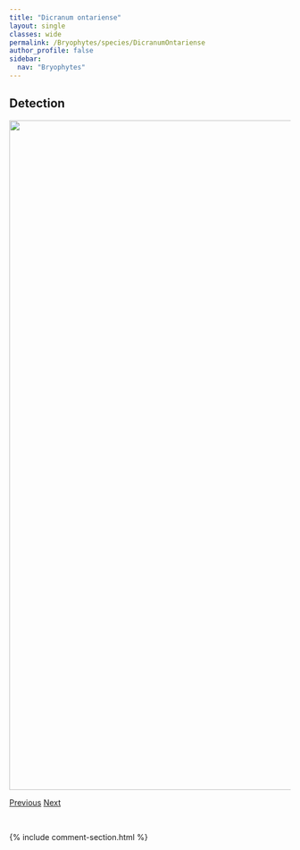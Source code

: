 ```yaml
---
title: "Dicranum ontariense"
layout: single
classes: wide
permalink: /Bryophytes/species/DicranumOntariense
author_profile: false
sidebar:
  nav: "Bryophytes"
---
```


<h2>Detection</h2>

<a href="https://drive.google.com/uc?export=view&id=1XcyP3WyX-tTwdpFRVExSe1B-ZuyurwTz">
<img src="https://drive.google.com/uc?export=view&id=1XcyP3WyX-tTwdpFRVExSe1B-ZuyurwTz" height = "1200" width = "800">
</a>


<a href="/DevelopmentWebsite/Bryophytes/species/DicranumMuehlenbeckii" class="pagination--pager" title="Dicranum muehlenbeckii">Previous</a> <a href="/DevelopmentWebsite/Bryophytes/species/DicranumPallidisetum" class="pagination--pager" title="Dicranum pallidisetum">Next</a>

<p>&nbsp;</p>

{% include comment-section.html %}
